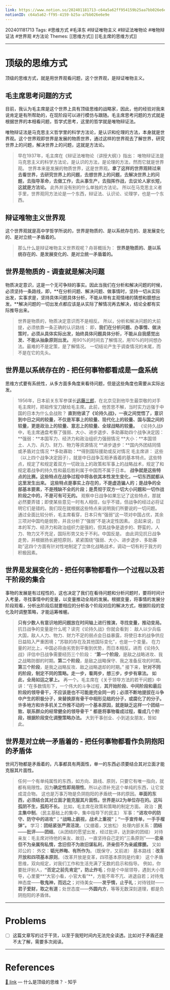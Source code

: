 ```yaml
---
link: https://www.notion.so/202401181713-c64a5a62ff954159b25aa7bb026e6e9e
notionID: c64a5a62-ff95-4159-b25a-a7bb026e6e9e
---
```

202401181713
Tags: #思维方式 #毛泽东 #辩证唯物主义 #辩证法唯物论 #唯物辩证法 #世界观 #方法论 
Themes: [[思维方式]] [[毛主席的思维方式]] 

--- 
# 顶级的思维方式
顶级的思维方式，就是用世界观看问题，这个世界观，是辩证唯物主义。

## 毛主席思考问题的方式
目前，我认为毛主席是这个世界上具有顶级思维的战略家，因此，他的经验对我来说肯定是有所帮助的，在现阶段可以进行模仿与跟随。毛主席思考问题的方式就是根据世界的本相看问题，哲学式思考，这里的哲学就是唯物辩证法。

唯物辩证法是马克思主义哲学里的科学方法论，是认识和伦理的方法，本身就是世界观。这个世界观即世界是发展的物质世界，通过这样的世界观去了解世界，研究世界上的问题，解决世界上的问题，这就是方法论。
> 早在1937年，毛主席在《辩证法唯物论（讲授大纲）》指出：
唯物辩证法是马克思主义的科学方法论，是认识的方法，是论理的方法，然而它就是世界观。
世界本来是发展的物质世界，这是世界观。**拿了这样的世界观转过来去看世界，去研究世界上的问题，去想世界上的问题，去解决世界上的问题，去指导革命，去做工作，去从事生产，去指挥作战，去议论人家长短，这就是方法论。**
此外并没有别的什么单独的方法论。
所以在马克思主义者手里，世界观同方法论是一个东西，辩证法、认识论、论理学，也是一个东西。

## 辩证唯物主义世界观

这个世界观就是高中学哲学所说的，世界是物质的、是以系统存在的、是发展变化的、是对立统一矛盾着的。
> 那么什么是辩证唯物主义世界观呢？舟哥概括为：
**世界是物质的、是以系统存在的、是发展变化的、是对立统一矛盾着的。**

## 世界是物质的 - 调查就是解决问题
物质决定意识，这是一个无可争辩的事实。因此当我们在分析和解决问题的时候，必须坚持一条路线，即，**在分析问题、解决问题、做事情时，坚持一切从实际出发，实事求是，坚持具体问题具体分析，不能从带有主观情绪的猜想和臆想出发。**解决问题的一切出发点都应该是从实际了解情况再去解决，结论全都有实际推导出来。
> 世界是物质的，物质决定意识而不是相反。
所以，分析和解决问题的大前提，必须依靠一条正确的认识路线：
即，**我们在分析问题、办事情、做决策时，必须从具体实际出发，始终具体问题具体分析，不能从自我感觉出发、不能从抽象原则出发。**
用90%的时间去了解情况，用10%的时间想办法。最难的不是定策，是了解情况。
一切结论产生于调查情况的末尾，而不是在它的先头。

## 世界是以系统存在的 - 把任何事物都看成是一盘系统
思维方式要有系统性，从多方面多角度来看待问题，但是这些角度也需要从实际出发。
> 1956年，日本前关东军参谋长[远藤三郎](https://www.zhihu.com/search?q=%E8%BF%9C%E8%97%A4%E4%B8%89%E9%83%8E&search_source=Entity&hybrid_search_source=Entity&hybrid_search_extra=%7B%22sourceType%22%3A%22answer%22%2C%22sourceId%22%3A2750652287%7D)，在北京见到他毕生最崇敬的对手毛主席时，把祖传宝刀献给毛主席。此前，他苦思不解，当时实力远强于中国的日本为什么会战败？
**直到他读了《论持久战》，一夜之间觉悟了，意识到中日之间的较量，不仅是军事上的较量、现代化上的较量、国与国之间的较量，更是政治上的较量、意志上的较量、全球战略的较量。**
《论持久战》中，毛主席通盘考察了强弱、大小、进步退步、多助寡助四个战争决定因：
**强弱：**本国军力、经济力和政治组织力强弱情况
**大小：**本国领土、人力、兵力、财力、物力等资源情况
**进步退步：**国内外团结同情或矛盾对立情况
**多助寡助：**得到国际援助或反对情况
毛主席讲：
这些（以上四个战争决定因子），就是中日战争互相矛盾着的基本特点。这些特点，规定了和规定着双方一切政治上的政策和军事上的战略战术，规定了和规定着战争的持久性和最后胜利属于中国而不属于日本。
**战争就是这些特点的比赛。这些特点在战争过程中将各依其本性发生变化，一切东西就都从这里发生出来。**
**这些特点是事实上存在的，不是虚造骗人的；是战争的全部基本要素，不是残缺不全的片段；是贯彻于双方一切大小问题和一切作战阶段之中的，不是可有可无的。**
观察中日战争如果忘记了这些特点，那就必然要弄错；即使某些意见一时有人相信，似乎不错，但战争的经过必将证明它们是错的。我们现在就根据这些特点来说明我们所要说的一切问题。
通过全面比较分析，毛主席看穿，日本只有“强弱”这一项对中国占优，其余三项对中国均是弱势，并且分析了“强弱”不是决定性因素。
总起来说，日本的军力、经济力和政治组织力是强的，但其战争是退步的、野蛮的，人力、物力又不充足，国际形势又处于不利。中国反是。
由此洞见抗日战争走势，并根据扬长避短原则，紧紧围绕“强弱、大小、进步退步、多助寡助”这四个方面有针对性地制定了立体化战略战术，调动一切有利于我方的积极因素。

## 世界是发展变化的 - 把任何事物都看作一个过程以及若干阶段的集合
事物的发展是有过程性的，这也决定了我们在看待问题和分析问题时，要将时间计入考量，寻找事情中的变量，以变量推动全局的发展。根据变量，将事情的发展分阶段观看，分析出阶段后就要相应的分析各个阶段对应的解决方式，根据阶段的变化及时调整策略，才能运筹帷幄。
> **只有少数人有意识地把问题放在时间轴上进行推演，寻找变量，推动变局。**
抗日战争的变量是什么呢？读完《论持久战》你就会看到：
敌人以少兵临大国，敌人人力、物力、财力不足的弱点会日益暴露，将使日本的战争供应日益陷入严重困境；“苏联的存在及其他国际变化”，也是一个变量。
在力量的对比上，中国必将由劣势到平衡到优势，而日本相反。进而《论持久战》评估中日战争需要经历三个阶段：
“**第一个阶段**，是敌之战略进攻、我之战略防御的时期。**第二个阶段**，是敌之战略保守、我之准备反攻的时期。**第三个阶段**，是我之战略反攻、敌之战略退却的时期。”
接下来，**针对不同的阶段，制定不同的策略。走一步，看两步，想三步，步步有章法。**
**如此，全局如运之掌上。**
再一个。毛主席在《关于领导方法的若干问题》中讲：“在多数情形下，一个伟大的斗争过程，**其开始阶段、中间阶段和最后阶段的领导骨干，不应该是也不可能是完全同一的；必须不断地提拔在斗争中产生的积极分子，来替换原有骨干中相形见绌的分子，或腐化了的分子。**许多地方和许多机关工作推不动的一个基本原因，就是缺乏这样一个团结一致、联系群众的经常健全的领导骨干 ”
都是**将事物看成过程，看成几个阶段，根据阶段变化调整策略办法。**
大到干事创业、小到追女朋友，皆如此。

## 世界是对立统一矛盾着的 - 把任何事物都看作负阴抱阳的矛盾体
世间万物都是矛盾着的，凡事都具有两面性，单一的东西必须要结合其对立面才能克服其片面性。
> 任何一个有单纯属性的东西，如方向、路线、原则，只要它有唯一指向，就都有局限性。因为**确定性即局限性**。所以必须补充这个单纯的东西，让它变成混合物。
这也是万事万物是负阴抱阳的矛盾统一体的原因。**单面的东西，必须结合其对立面才能克服其片面性。世界是以2为单位存在的。这叫孤阴不生，孤阳不长。**
比如，毛主席在政策和策略的制定方面。
政治：**民主集中制**。（民主基础上的集中，集中指导下的民主）
军事：**“进攻中的防守、防守中的进攻”；“战略上藐视，战术上重视”；“一手宣传单，一手手榴弹”。**
学习：**团结紧张严肃活泼**。（又绷着，又放松）
处理内部关系：**团结——批评——团结**。（从团结的愿望出发，经过批评，达到新的团结）
对待亲友：毛主席对待他的亲友、故旧，一直坚持自己定的“三条原则”——**恋亲但不为亲属徇私情，念旧但不为故旧谋私利，济亲但不为亲戚撑腰。**
又如邓公的：
外交：**韬光养晦、有所作为**。（既保守，又前进）
基本路线：**改革开放和四项基本原则**。（改革开放是变革，四项基本原则是约束）
这个矛盾思维，双向规定，对我们工作和生活充满了无数的启示和指导。
例如，你要批评别人，**“否定之前先肯定”，防止炸毛**；你是个中层领导，遇到大小领导，心里要**“大官小看，小官大看”**，方能不卑不亢、进退自若；对待鬼神态度——**敬鬼神，而远之**；对待美女——**发乎情，止乎礼**；对待钱财——**君子爱财，取之有道**；处世态度——**外圆内方**，等等无数深刻道理，都是负阴抱阳的矛盾体。

---
# Problems
- [ ] 这篇文章写的过于干货，以至于我短时间内无法完全读透。比如对于矛盾还是不太了解，需要多次阅读。

---
# References
[🔗 link](https://www.zhihu.com/question/525200257/answer/2750652287?utm_psn=1730738654249783297) — 什么是顶级的思维？ - 知乎